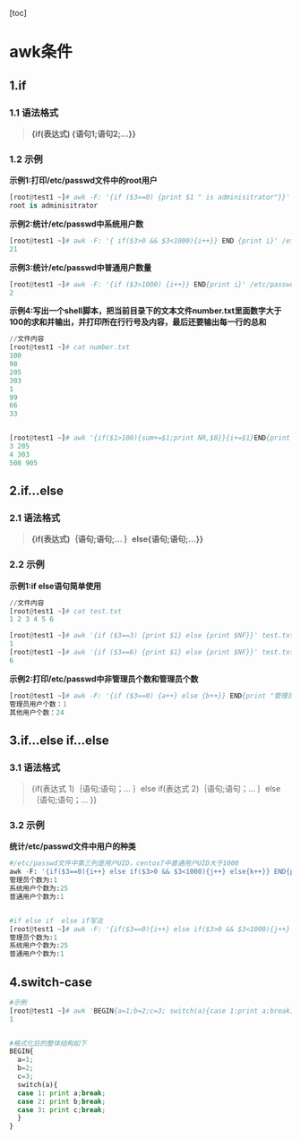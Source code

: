 [toc]



# awk条件

## 1.if

### 1.1 语法格式

> **{if(表达式) {语句1;语句2;...}}**

### 1.2 示例

**示例1:打印/etc/passwd文件中的root用户**

```python
[root@test1 ~]# awk -F: '{if ($3==0) {print $1 " is adminisitrator"}}' /etc/passwd
root is adminisitrator
```

**示例2:统计/etc/passwd中系统用户数**

```python
[root@test1 ~]# awk -F: '{ if($3>0 && $3<1000){i++}} END {print i}' /etc/passwd
21
```

**示例3:统计/etc/passwd中普通用户数量**

```python
[root@test1 ~]# awk -F: '{if ($3>1000) {i++}} END{print i}' /etc/passwd
2
```

**示例4:写出一个shell脚本，把当前目录下的文本文件number.txt里面数字大于100的求和并输出，并打印所在行行号及内容，最后还要输出每一行的总和**

```python
//文件内容
[root@test1 ~]# cat number.txt
100
98
205
303
1
99
66
33


[root@test1 ~]# awk '{if($1>100){sum+=$1;print NR,$0}}{i+=$1}END{print sum,i}' number.txt 
3 205
4 303
508 905
```



## 2.if...else

### 2.1 语法格式

> **{if(表达式)｛语句;语句;... ｝else{语句;语句;...}}**

### 2.2 示例

**示例1:if else语句简单使用**

```python
//文件内容
[root@test1 ~]# cat test.txt 
1 2 3 4 5 6

[root@test1 ~]# awk '{if ($3==3) {print $1} else {print $NF}}' test.txt 
1
[root@test1 ~]# awk '{if ($3==6) {print $1} else {print $NF}}' test.txt 
6
```

**示例2:打印/etc/passwd中非管理员个数和管理员个数**

```python
[root@test1 ~]# awk -F: '{if ($3==0) {a++} else {b++}} END{print "管理员用户个数："a;print "其他用户个数："b}' /etc/passwd
管理员用户个数：1
其他用户个数：24
```



## 3.if...else if...else

### 3.1 语法格式

> {if(表达式 1)｛语句;语句；... ｝else if(表达式 2)｛语句;语句；... ｝else｛语句;语句；... }}



### 3.2 示例

**统计/etc/passwd文件中用户的种类**

```python
#/etc/passwd文件中第三列是用户UID，centos7中普通用户UID大于1000
awk -F: '{if($3==0){i++} else if($3>0 && $3<1000){j++} else{k++}} END{print "管理员个数为:"i;print "系统用户个数为:"j;print "普通用户个数为:"k}' /etc/passwd
管理员个数为:1
系统用户个数为:25
普通用户个数为:1


#if else if  else if写法
[root@test1 ~]# awk -F: '{if($3==0){i++} else if($3>0 && $3<1000){j++} else if($3>=1000){k++}} END{print "管理员个数为:"i;print "系统用户个数为:"j;print "普通用户个数为:"k}' /etc/passwd
管理员个数为:1
系统用户个数为:25
普通用户个数为:1
```



## 4.switch-case

```python
#示例
[root@test1 ~]# awk 'BEGIN{a=1;b=2;c=3; switch(a){case 1:print a;break;case 2:print b;break; case 3:print c;break;}}'
1


#格式化后的整体结构如下
BEGIN{
  a=1;
  b=2;
  c=3;
  switch(a){
  case 1: print a;break;
  case 2: print b;break;
  case 3: print c;break;
  }
}
```

